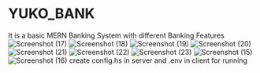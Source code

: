 # YUKO_BANK
It is a basic MERN Banking System with different Banking Features
![Screenshot (17)](https://github.com/guptaadit82/YUKO_BANK/assets/96142757/a8f297a6-6966-447b-af79-b7664ae541aa)
![Screenshot (18)](https://github.com/guptaadit82/YUKO_BANK/assets/96142757/26134f6a-2980-498f-8c6e-d5bc8ba8f156)
![Screenshot (19)](https://github.com/guptaadit82/YUKO_BANK/assets/96142757/950343b2-216c-4a65-b709-8ce1838881a5)
![Screenshot (20)](https://github.com/guptaadit82/YUKO_BANK/assets/96142757/56de41f5-d2e8-4837-9d0e-153d59ff14f7)
![Screenshot (21)](https://github.com/guptaadit82/YUKO_BANK/assets/96142757/692e9ea8-585f-4dd7-90be-9582e62ff0d3)
![Screenshot (22)](https://github.com/guptaadit82/YUKO_BANK/assets/96142757/f9fea683-ae5b-4302-a627-073702c3d4dc)
![Screenshot (23)](https://github.com/guptaadit82/YUKO_BANK/assets/96142757/441a5f4d-06f5-4436-b670-3a0ca38f34a0)
![Screenshot (15)](https://github.com/guptaadit82/YUKO_BANK/assets/96142757/e8e74c18-470d-473c-828d-324e3838b5f5)
![Screenshot (16)](https://github.com/guptaadit82/YUKO_BANK/assets/96142757/13a65833-5071-4b40-ade0-7d70cff77a7d)
create config.hs in server and .env in client for running
